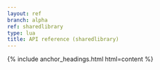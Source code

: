 ```yaml
---
layout: ref
branch: alpha
ref: sharedlibrary
type: lua
title: API reference (sharedlibrary)
---
```

{% include anchor_headings.html html=content %}